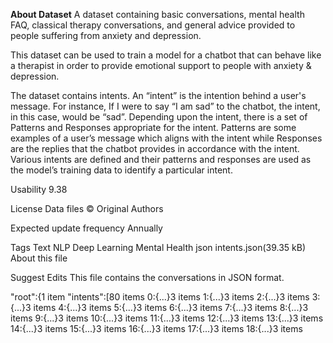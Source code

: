 **About Dataset**
A dataset containing basic conversations, mental health FAQ, classical therapy conversations, and general advice provided to people suffering from anxiety and depression.

This dataset can be used to train a model for a chatbot that can behave like a therapist in order to provide emotional support to people with anxiety & depression.

The dataset contains intents. An “intent” is the intention behind a user's message. For instance, If I were to say “I am sad” to the chatbot, the intent, in this case, would be “sad”. Depending upon the intent, there is a set of Patterns and Responses appropriate for the intent. Patterns are some examples of a user’s message which aligns with the intent while Responses are the replies that the chatbot provides in accordance with the intent. Various intents are defined and their patterns and responses are used as the model’s training data to identify a particular intent.

Usability
9.38

License
Data files © Original Authors


Expected update frequency
Annually

Tags
Text
NLP
Deep Learning
Mental Health
json
intents.json(39.35 kB)
About this file

Suggest Edits
This file contains the conversations in JSON format.

"root":{1 item
"intents":[80 items
0:{...}3 items
1:{...}3 items
2:{...}3 items
3:{...}3 items
4:{...}3 items
5:{...}3 items
6:{...}3 items
7:{...}3 items
8:{...}3 items
9:{...}3 items
10:{...}3 items
11:{...}3 items
12:{...}3 items
13:{...}3 items
14:{...}3 items
15:{...}3 items
16:{...}3 items
17:{...}3 items
18:{...}3 items







